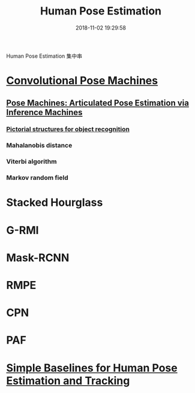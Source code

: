 ﻿---
title: Human Pose Estimation
tags:
  - Human Pose Estimation
categories:
  - Computer Science
  - Computer Vision and Pattern Recognition
mathjax: false
date: 2018-11-02 19:29:58
---

Human Pose Estimation 集中串

<!--more-->

# [Convolutional Pose Machines](https://arxiv.org/pdf/1602.00134.pdf)

## [Pose Machines: Articulated Pose Estimation via Inference Machines](https://www.ri.cmu.edu/pub_files/2014/7/poseMachines.pdf)
### [Pictorial structures for object recognition](http://www.cs.cornell.edu/~dph/papers/pictorial-structures.pdf)
### Mahalanobis distance
### Viterbi algorithm
### Markov random field

# Stacked Hourglass
# G-RMI
# Mask-RCNN
# RMPE
# CPN
# PAF


# [Simple Baselines for Human Pose Estimation and Tracking](https://arxiv.org/pdf/1804.06208.pdf)

